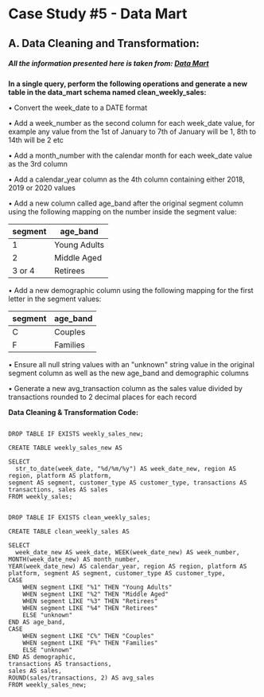 # Case Study #5 - Data Mart

## A. Data Cleaning and Transformation:  

##### All the information presented here is taken from: [Data Mart](https://8weeksqlchallenge.com/case-study-5/)   



**In a single query, perform the following operations and generate a new table in the data_mart schema named clean_weekly_sales:**  

•	Convert the week_date to a DATE format  

•	Add a week_number as the second column for each week_date value, for example any value from the 1st of January to 7th of January will be 1, 8th to 14th will be 2 etc  

•	Add a month_number with the calendar month for each week_date value as the 3rd column  

•	Add a calendar_year column as the 4th column containing either 2018, 2019 or 2020 values  

•	Add a new column called age_band after the original segment column using the following mapping on the number inside the segment value:   



| segment  | age_band |
| --------- | -------- |
| 1  | Young Adults  |
| 2  | Middle Aged  |
| 3 or 4  | Retirees  |



• Add a new demographic column using the following mapping for the first letter in the segment values:


| segment  | age_band |
| --------- | -------- |
| C  | Couples  |
| F  | Families  |


• Ensure all null string values with an "unknown" string value in the original segment column as well as the new age_band and demographic columns

• Generate a new avg_transaction column as the sales value divided by transactions rounded to 2 decimal places for each record


**Data Cleaning & Transformation Code:**

```

DROP TABLE IF EXISTS weekly_sales_new;

CREATE TABLE weekly_sales_new AS

SELECT 
  str_to_date(week_date, "%d/%m/%y") AS week_date_new, region AS region, platform AS platform, 
segment AS segment, customer_type AS customer_type, transactions AS transactions, sales AS sales 
FROM weekly_sales; 


DROP TABLE IF EXISTS clean_weekly_sales;

CREATE TABLE clean_weekly_sales AS

SELECT 
  week_date_new AS week_date, WEEK(week_date_new) AS week_number, MONTH(week_date_new) AS month_number, 
YEAR(week_date_new) AS calendar_year, region AS region, platform AS platform, segment AS segment, customer_type AS customer_type, 
CASE
	WHEN segment LIKE "%1" THEN "Young Adults"
    WHEN segment LIKE "%2" THEN "Middle Aged"
    WHEN segment LIKE "%3" THEN "Retirees"
    WHEN segment LIKE "%4" THEN "Retirees"
	ELSE "unknown"
END AS age_band,
CASE
	WHEN segment LIKE "C%" THEN "Couples"
    WHEN segment LIKE "F%" THEN "Families"
    ELSE "unknown"
END AS demographic,
transactions AS transactions,
sales AS sales, 
ROUND(sales/transactions, 2) AS avg_sales
FROM weekly_sales_new;

```

















